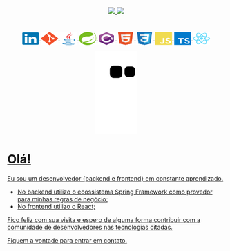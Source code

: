 <div align="center">
  <a href="https://github.com/solucaoerp">
  <img height="180em" src="https://github-readme-stats.vercel.app/api?username=solucaoerp&show_icons=true&theme=dark&include_all_commits=true&count_private=true"/>
  <img height="180em" src="https://github-readme-stats.vercel.app/api/top-langs/?username=solucaoerp&layout=compact&langs_count=7&theme=dark"/>
</div>

#
<div align="center">
  <img align="center" alt="Charles-Linkedin" height="30" width="40" src="https://github.com/solucaoerp/assets/blob/main/svg/linkedin/linkedin-original.svg">
  <img align="center" alt="Charles-Git" height="30" width="40" src="https://github.com/solucaoerp/assets/blob/main/svg/git/git-original.svg">
  <img align="center" alt="Charles-Java" height="30" width="40" src="https://github.com/solucaoerp/assets/blob/main/svg/java/java-original.svg">
  <img align="center" alt="Charles-Spring" height="30" width="40" src="https://github.com/solucaoerp/assets/blob/main/svg/spring/spring-original.svg">
  <img align="center" alt="Charles-Csharp" height="30" width="40" src="https://raw.githubusercontent.com/devicons/devicon/master/icons/csharp/csharp-original.svg">  
  <img align="center" alt="Charles-HTML" height="30" width="40" src="https://raw.githubusercontent.com/devicons/devicon/master/icons/html5/html5-original.svg">
  <img align="center" alt="Charles-CSS" height="30" width="40" src="https://raw.githubusercontent.com/devicons/devicon/master/icons/css3/css3-original.svg">
  <img align="center" alt="Charles-Js" height="30" width="40" src="https://raw.githubusercontent.com/devicons/devicon/master/icons/javascript/javascript-plain.svg">
  <img align="center" alt="Charles-Ts" height="30" width="40" src="https://raw.githubusercontent.com/devicons/devicon/master/icons/typescript/typescript-plain.svg">  
  <img align="center" alt="Charles-React" height="30" width="40" src="https://raw.githubusercontent.com/devicons/devicon/master/icons/react/react-original.svg">  
</div>
  
<div align="center">

   ![Snake animation](https://github.com/rafaballerini/rafaballerini/blob/output/github-contribution-grid-snake.svg)
   
</div>

# Olá!
  
Eu sou um desenvolvedor {backend e frontend} em constante aprendizado.

- No backend utilizo o ecossistema Spring Framework como provedor para minhas regras de negócio;
- No frontend utilizo o React;

Fico feliz com sua visita e espero de alguma forma contribuir com a comunidade de desenvolvedores nas tecnologias citadas.

Fiquem a vontade para entrar em contato.
